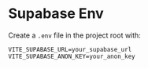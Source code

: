 # Supabase Env

Create a `.env` file in the project root with:

```
VITE_SUPABASE_URL=your_supabase_url
VITE_SUPABASE_ANON_KEY=your_anon_key
```


